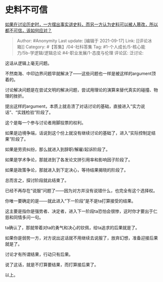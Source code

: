 # 史料不可信
[如果在讨论历史时，一方摆出事实讲史料，而另一方认为史料可以被人篡改，所以都不可信，该如何应对？](https://www.zhihu.com/question/414254250/answer/1459050909)

> Author: #Anonymity
> Last update: [编辑于 2021-09-17]
> Link: [[评论冰箱]]
> Category: #【答集】/04-社科答集
> Tag: #1-个人成长/5-核心能力/5b-学逻辑/逻辑总论 #4-职业发展/1-态度与伦理 
> 评论区:
> 泛讨论:

这话从逻辑上毫无问题。

不然南海、中印边界问题早就解决了——这些问题也一样是被这样的argument顶着的。

讨论解决问题是在尝试文明的解决问题，尝试用理论的演算来替代真实的碰撞、物理的挫折。

提出这样的argument，本质上就击溃了对话讨论的基础，直接进入“实力说话”、“实践检验”阶段了。

这个是每一个参与讨论者用脚投票的权利。

如果是边境争端，话说到这个份上就没有继续讨论的基础了，进入“实际控制定结果”阶段了。

如果是劳资纠纷，那么就进入到辞职/解雇/起诉阶段了。

如果是学术争论，那就进到了各发论文拼引用率和影响因子阶段了。

如果是政策争论，那就进入到下定决心，等待结果揭晓的阶段了。

总而言之，探讨阶段就此结束了。

已经不再存在“说服”问题了——因为对方并没有说错什么，也完全有这个选择权。

你唯一要确定的是——就此进入“下一阶段”是不是ta打算接受的结果。

这主要是指你是强势者、决定者，进入下一阶段ta恐怕会很惨，这时你才要出于仁慈和同情多问一句。

ta确认了，那就带着对ta的勇气和决心的钦佩，给ta追求的后果就是了。

如果你是弱势一方，对方说出这话就不用继续去说服了，放弃幻想，准备迎接后果就是了。

讨论才有所谓结果，行动只有后果。

说了这话，就是不打算要结果，而打算接后果了。

以上。
